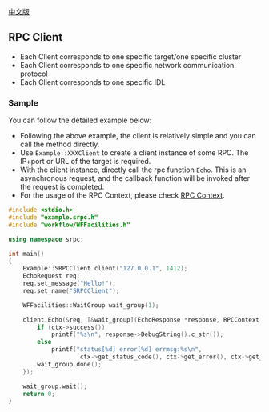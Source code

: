 [中文版](/docs/docs-04-client.md)

## RPC Client

- Each Client corresponds to one specific target/one specific cluster
- Each Client corresponds to one specific network communication protocol
- Each Client corresponds to one specific IDL

### Sample

You can follow the detailed example below:

- Following the above example, the client is relatively simple and you can call the method directly.
- Use `Example::XXXClient` to create a client instance of some RPC. The IP+port or URL of the target is required.
- With the client instance, directly call the rpc function `Echo`. This is an asynchronous request, and the callback function will be invoked after the request is completed.
- For the usage of the RPC Context, please check [RPC Context](/docs/en/rpc.md#rpc-context).

~~~cpp
#include <stdio.h>
#include "example.srpc.h"
#include "workflow/WFFacilities.h"

using namespace srpc;

int main()
{
    Example::SRPCClient client("127.0.0.1", 1412);
    EchoRequest req;
    req.set_message("Hello!");
    req.set_name("SRPCClient");

    WFFacilities::WaitGroup wait_group(1);

    client.Echo(&req, [&wait_group](EchoResponse *response, RPCContext *ctx) {
        if (ctx->success())
            printf("%s\n", response->DebugString().c_str());
        else
            printf("status[%d] error[%d] errmsg:%s\n",
                    ctx->get_status_code(), ctx->get_error(), ctx->get_errmsg());
        wait_group.done();
    });

    wait_group.wait();
    return 0;
}
~~~

